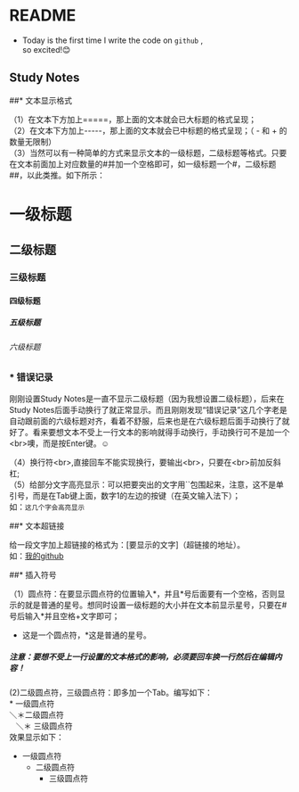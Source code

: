 # README <br>
* Today is the first time I write the code on `github` ,<br>
so excited!:blush:<br>

## Study Notes <br>

##* 文本显示格式<br>

（1）在文本下方加上=====，那上面的文本就会已大标题的格式呈现；<br>
（2）在文本下方加上-----，那上面的文本就会已中标题的格式呈现；（ - 和 + 的数量无限制）<br>
（3）当然可以有一种简单的方式来显示文本的一级标题，二级标题等格式。只要在文本前面加上对应数量的#并加一个空格即可，如一级标题一个#，二级标题##，以此类推。如下所示：<br>
# 一级标题 <br>
## 二级标题<br>
### 三级标题<br>
#### 四级标题<br>
##### 五级标题<br>
###### 六级标题<br>

### * 错误记录<br>
刚刚设置Study Notes是一直不显示二级标题（因为我想设置二级标题），后来在Study Notes后面手动换行了就正常显示。而且刚刚发现“错误记录”这几个字老是自动跟前面的六级标题对齐，看着不舒服，后来也是在六级标题后面手动换行了就好了。看来要想文本不受上一行文本的影响就得手动换行，手动换行可不是加一个\<br>噢，而是按Enter键。:relaxed:

（4）换行符\<br>,直接回车不能实现换行，要输出\<br>，只要在\<br>前加反斜杠\;<br>
（5）给部分文字高亮显示：可以把要突出的文字用\`\`包围起来，注意，这不是单引号，而是在Tab键上面，数字1的左边的按键（在英文输入法下）；<br>
  如：`这几个字会高亮显示`<br>

##* 文本超链接<br>

给一段文字加上超链接的格式为：[要显示的文字]（超链接的地址）。<br>
  如：[我的github](https://github.com/Anne-China/)<br>
  
##* 插入符号<br>

（1）圆点符：在要显示圆点符的位置输入\*，并且\*号后面要有一个空格，否则显示的就是普通的星号。想同时设置一级标题的大小并在文本前显示星号，只要在\#号后输入\*并且空格+文字即可；<br>

 * 这是一个圆点符，*这是普通的星号。<br>
 
##### 注意：要想不受上一行设置的文本格式的影响，必须要回车换一行然后在编辑内容！<br>
 (2)二级圆点符，三级圆点符：即多加一个Tab。编写如下：<br>
\*  一级圆点符<br>
  ＼＊二级圆点符<br>
    ＼＊ 三级圆点符<br>
 效果显示如下：
 
* 一级圆点符<br>
  * 二级圆点符<br>
    * 三级圆点符<br>
 

  
 


  
